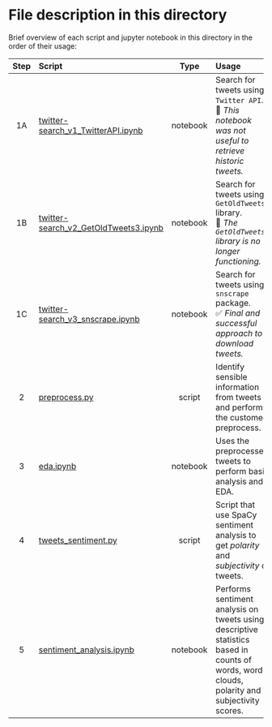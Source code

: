 # File description in this directory

Brief overview of each script and jupyter notebook in this directory in the order of their usage:

|Step |Script | Type | Usage |
|:---:|:------|:----:|:------|
|1A|[twitter-search_v1_TwitterAPI.ipynb](https://github.com/vcuspinera/Canada_response_covid/blob/master/src/twitter-search_v1_TwitterAPI.ipynb) | notebook |Search for tweets using `Twitter API`. <br>🚫 _This notebook was not useful to retrieve historic tweets._|
|1B|[twitter-search_v2_GetOldTweets3.ipynb](https://github.com/vcuspinera/Canada_response_covid/blob/master/src/twitter-search_v2_GetOldTweets3.ipynb) | notebook |Search for tweets using `GetOldTweets3` library. <br>🚫 _The `GetOldTweets3` library is no longer functioning._|
|1C|[twitter-search_v3_snscrape.ipynb](https://github.com/vcuspinera/Canada_response_covid/blob/master/src/twitter-search_v3_snscrape.ipynb) | notebook |Search for tweets using `snscrape` package. <br>✅ _Final and successful approach to download tweets._|
|2|[preprocess.py](https://github.com/vcuspinera/Canada_response_covid/blob/master/src/preprocess.py) | script |Identify sensible information from tweets and performs the customed preprocess. |
|3|[eda.ipynb](https://github.com/vcuspinera/Canada_response_covid/blob/master/src/eda.ipynb) | notebook |Uses the preprocessed tweets to perform basic analysis and EDA. |
|4|[tweets_sentiment.py](https://github.com/vcuspinera/Canada_response_covid/blob/master/src/tweets_sentiment.py)| script |Script that use SpaCy sentiment analysis to get _polarity_ and _subjectivity_ of tweets. |
|5|[sentiment_analysis.ipynb](https://github.com/vcuspinera/Canada_response_covid/blob/master/src/sentiment_analysis.ipynb) | notebook |Performs sentiment analysis on tweets using descriptive statistics based in counts of words, word clouds, polarity and subjectivity scores. |
